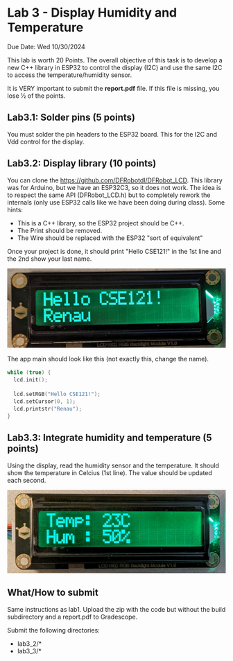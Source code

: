 # Lab 3 - Display Humidity and Temperature

Due Date: Wed 10/30/2024

This lab is worth 20 Points. The overall objective of this task is to develop a
new C++ library in ESP32 to control the display (I2C) and use the same I2C to
access the temperature/humidity sensor.

It is VERY important to submit the **report.pdf** file. If this
file is missing, you lose 1⁄2 of the points.

## Lab3.1: Solder pins (5 points)

You must solder the pin headers to the ESP32 board. This for the I2C and Vdd
control for the display.

## Lab3.2: Display library (10 points)

You can clone the <https://github.com/DFRobotdl/DFRobot_LCD>. This library was
for Arduino, but we have an ESP32C3, so it does not work. The idea is to
respect the same API (DFRobot_LCD.h) but to completely rework the internals
(only use ESP32 calls like we have been doing during class). Some hints:

* This is a C++ library, so the ESP32 project should be C++.
* The Print should be removed.
* The Wire should be replaced with the ESP32 "sort of equivalent"

Once your project is done, it should print "Hello CSE121!" in the 1st line and the 2nd show your last name.

![Hello CSE121](lab3/hello_cse121.png)

The app main should look like this (not exactly this, change the name).

```c
while (true) {
  lcd.init();

  lcd.setRGB("Hello CSE121!");
  lcd.setCursor(0, 1);
  lcd.printstr("Renau");
}
```

## Lab3.3: Integrate humidity and temperature (5 points)

Using the display, read the humidity sensor and the temperature. It should show the temperature in Celcius (1st line). The value should be updated each second.

![Temperature and Humidity](lab3/temperature.png)

## What/How to submit

Same instructions as lab1. Upload the zip with the code but without the build
subdirectory and a report.pdf to Gradescope.

Submit the following directories:

* lab3_2/*
* lab3_3/*
